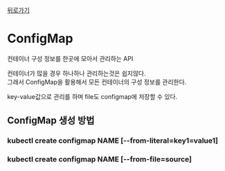 [뒤로가기](../../README.md)<br>

# ConfigMap

컨테이너 구성 정보를 한곳에 모아서 관리하는 API

컨테이너가 많을 경우 하나하나 관리하는것은 쉽지않다.<br>
그래서 ConfigMap을 활용해서 모든 컨테이너의 구성 정보를 관리한다.<br>

key-value값으로 관리를 하며
file도 configmap에 저장할 수 있다.

## ConfigMap 생성 방법

### kubectl create configmap NAME [--from-literal=key1=value1]

### kubectl create configmap NAME [--from-file=source]
